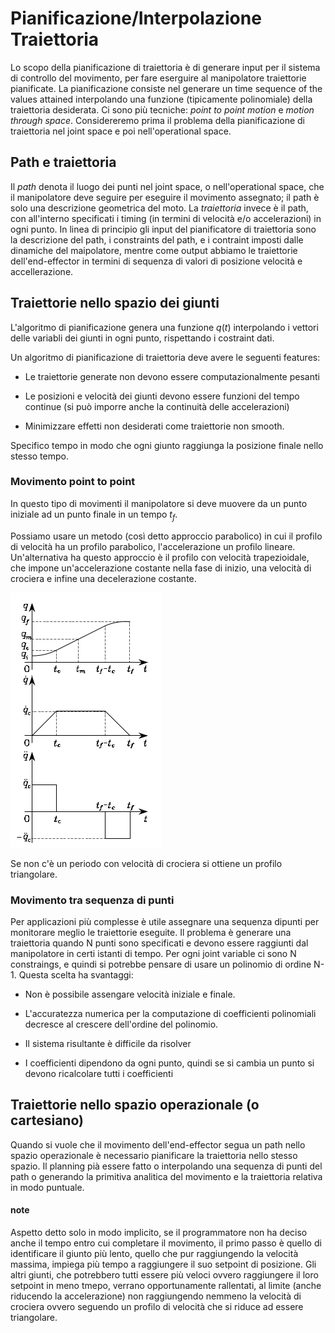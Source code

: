 # Pianificazione/Interpolazione Traiettoria

Lo scopo della pianificazione di traiettoria è di generare input per il sistema di controllo del movimento, per fare eserguire al manipolatore traiettorie pianificate.
La pianificazione consiste nel generare un time sequence of the values attained interpolando una funzione (tipicamente polinomiale) della traiettoria desiderata.
Ci sono più tecniche: _point to point motion_ e _motion through space_. Considereremo prima il problema della pianificazione di traiettoria nel joint space e poi nell'operational space.

## Path e traiettoria

Il _path_ denota il luogo dei punti nel joint space, o nell'operational space, che il manipolatore deve seguire per eseguire il movimento assegnato; il path è solo una descrizione geometrica del moto. 
La _traiettoria_ invece è il path, con all'interno specificati i timing (in termini di velocità e/o accelerazioni) in ogni punto.
In linea di principio gli input del pianificatore di traiettoria sono la descrizione del path, i constraints del path, e i contraint imposti dalle dinamiche del maipolatore, mentre come output abbiamo le traiettorie dell'end-effector in termini di sequenza di valori di posizione velocità e accellerazione.

## Traiettorie nello spazio dei giunti

L'algoritmo di pianificazione genera una funzione $q(t)$ interpolando i vettori delle variabli dei giunti in ogni punto, rispettando i costraint dati.

Un algoritmo di pianificazione di traiettoria deve avere le seguenti features:

- Le traiettorie generate non devono essere computazionalmente pesanti

- Le posizioni e velocità dei giunti devono essere funzioni del tempo continue (si può imporre anche la continuità delle accelerazioni)

- Minimizzare effetti non desiderati come traiettorie non smooth.

Specifico tempo in modo che ogni giunto raggiunga la posizione finale nello stesso tempo.

### Movimento point to point

In questo tipo di movimenti il manipolatore si deve muovere da un punto iniziale ad un punto finale in un tempo $t_f$. 

Possiamo usare un metodo (così detto approccio parabolico) in cui il profilo di velocità ha un profilo parabolico, l'accelerazione un profilo lineare.
Un'alternativa ha questo approccio è il profilo con velocità trapezioidale, che impone un'accelerazione costante nella fase di inizio, una velocità di crociera e infine una decelerazione costante. 

![](trapezio.png)

Se non c'è un periodo con velocità di crociera si ottiene un profilo triangolare.

### Movimento tra sequenza di punti

Per applicazioni più complesse è utile assegnare una sequenza dipunti per monitorare meglio le traiettorie eseguite. Il problema è generare una traiettoria quando N punti sono specificati e devono essere raggiunti dal manipolatore in certi istanti di tempo. Per ogni joint variable ci sono N constraings, e quindi si potrebbe pensare di usare un polinomio di ordine N-1. Questa scelta ha svantaggi:

- Non è possibile assengare velocità iniziale e finale.

- L'accuratezza numerica per la computazione di coefficienti polinomiali decresce al crescere dell'ordine del polinomio.

- Il sistema risultante è difficile da risolver

- I coefficienti dipendono da ogni punto, quindi se si cambia un punto si devono ricalcolare tutti i coefficienti

## Traiettorie nello spazio operazionale (o cartesiano)

Quando si vuole che il movimento dell'end-effector segua un path nello spazio operazionale è necessario pianificare la traiettoria nello stesso spazio. Il planning pià essere fatto o interpolando una sequenza di punti del path o generando la primitiva analitica del movimento e la traiettoria relativa in modo puntuale.

#### note

Aspetto detto solo in modo implicito, se il programmatore non ha deciso anche il tempo entro cui completare il movimento, il primo passo è quello di identificare il giunto più lento, quello che pur raggiungendo la velocità massima, impiega più tempo a raggiungere il suo setpoint di posizione. Gli altri giunti, che potrebbero tutti essere più veloci ovvero raggiungere il loro setpoint in meno tmepo, verrano opportunamente rallentati, al limite (anche riducendo la accelerazione) non raggiungendo nemmeno la velocità di crociera ovvero seguendo un profilo di velocità che si riduce ad essere triangolare.
